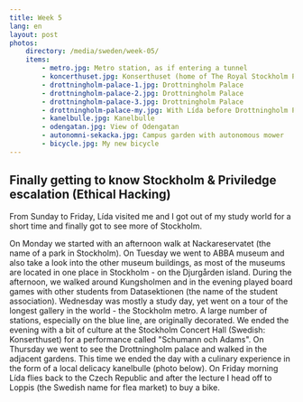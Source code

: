 ```yaml
---
title: Week 5
lang: en
layout: post
photos:
    directory: /media/sweden/week-05/
    items:
        - metro.jpg: Metro station, as if entering a tunnel
        - koncerthuset.jpg: Konserthuset (home of The Royal Stockholm Philharmonic Orchestra)
        - drottningholm-palace-1.jpg: Drottningholm Palace
        - drottningholm-palace-2.jpg: Drottningholm Palace
        - drottningholm-palace-3.jpg: Drottningholm Palace
        - drottningholm-palace-my.jpg: With Lída before Drottningholm Palace
        - kanelbulle.jpg: Kanelbulle
        - odengatan.jpg: View of Odengatan
        - autonomni-sekacka.jpg: Campus garden with autonomous mower
        - bicycle.jpg: My new bicycle
---
```


## Finally getting to know Stockholm & Priviledge escalation (Ethical Hacking)

From Sunday to Friday, Lída visited me and I got out of my study world for a short time and finally got to see more of Stockholm. 

On Monday we started with an afternoon walk at Nackareservatet (the name of a park in Stockholm). On Tuesday we went to ABBA museum and also take a look into the other museum buildings, as most of the museums are located in one place in Stockholm - on the Djurgården island. During the afternoon, we walked around Kungsholmen and in the evening played board games with other students from Datasektionen (the name of the student association). Wednesday was mostly a study day, yet went on a tour of the longest gallery in the world - the Stockholm metro. A large number of stations, especially on the blue line, are originally decorated. We ended the evening with a bit of culture at the Stockholm Concert Hall (Swedish: Konserthuset) for a performance called "Schumann och Adams". On Thursday we went to see the Drottningholm palace and walked in the adjacent gardens. This time we ended the day with a culinary experience in the form of a local delicacy kanelbulle (photo below). On Friday morning Lída flies back to the Czech Republic and after the lecture I head off to Loppis (the Swedish name for flea market) to buy a bike.
